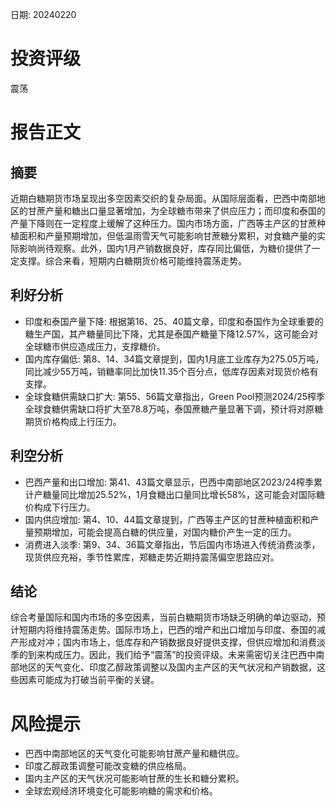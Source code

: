 
日期: 20240220

# 投资评级

震荡

# 报告正文

## 摘要

近期白糖期货市场呈现出多空因素交织的复杂局面。从国际层面看，巴西中南部地区的甘蔗产量和糖出口量显著增加，为全球糖市带来了供应压力；而印度和泰国的产量下降则在一定程度上缓解了这种压力。国内市场方面，广西等主产区的甘蔗种植面积和产量预期增加，但低温雨雪天气可能影响甘蔗糖分累积，对食糖产量的实际影响尚待观察。此外，国内1月产销数据良好，库存同比偏低，为糖价提供了一定支撑。综合来看，短期内白糖期货价格可能维持震荡走势。

## 利好分析

* 印度和泰国产量下降: 根据第16、25、40篇文章，印度和泰国作为全球重要的糖生产国，其产糖量同比下降，尤其是泰国产糖量下降12.57%，这可能会对全球糖市供应造成压力，支撑糖价。
* 国内库存偏低: 第8、14、34篇文章提到，国内1月底工业库存为275.05万吨，同比减少55万吨，销糖率同比加快11.35个百分点，低库存因素对现货价格有支撑。
* 全球食糖供需缺口扩大: 第55、56篇文章指出，Green Pool预测2024/25榨季全球食糖供需缺口将扩大至78.8万吨，泰国蔗糖产量显著下调，预计将对原糖期货价格构成上行压力。

## 利空分析

* 巴西产量和出口增加: 第41、43篇文章显示，巴西中南部地区2023/24榨季累计产糖量同比增加25.52%，1月食糖出口量同比增长58%，这可能会对国际糖价构成下行压力。
* 国内供应增加: 第4、10、44篇文章提到，广西等主产区的甘蔗种植面积和产量预期增加，可能会提高白糖的供应量，对国内糖价产生一定的压力。
* 消费进入淡季: 第9、34、36篇文章指出，节后国内市场进入传统消费淡季，现货供应充裕，季节性累库，郑糖走势近期持震荡偏空思路应对。

## 结论

综合考量国际和国内市场的多空因素，当前白糖期货市场缺乏明确的单边驱动，预计短期内将维持震荡走势。国际市场上，巴西的增产和出口增加与印度、泰国的减产形成对冲；国内市场上，低库存和产销数据良好提供支撑，但供应增加和消费淡季的到来构成压力。因此，我们给予“震荡”的投资评级。未来需密切关注巴西中南部地区的天气变化、印度乙醇政策调整以及国内主产区的天气状况和产销数据，这些因素可能成为打破当前平衡的关键。

# 风险提示

* 巴西中南部地区的天气变化可能影响甘蔗产量和糖供应。
* 印度乙醇政策调整可能改变糖的供应格局。
* 国内主产区的天气状况可能影响甘蔗的生长和糖分累积。
* 全球宏观经济环境变化可能影响糖的需求和价格。
